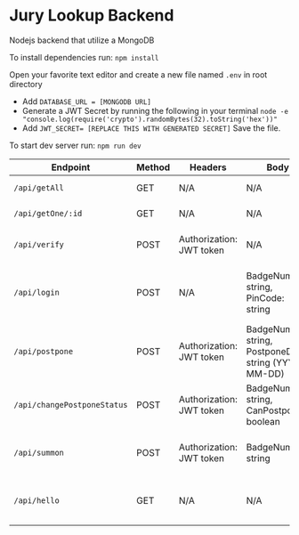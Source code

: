 # Jury Lookup Backend
Nodejs backend that utilize a MongoDB

To install dependencies run:
`npm install`

Open your favorite text editor and create a new file named `.env` in root directory
- Add `DATABASE_URL = [MONGODB URL]`
- Generate a JWT Secret by running the following in your terminal
`node -e "console.log(require('crypto').randomBytes(32).toString('hex'))"`
- Add `JWT_SECRET= [REPLACE THIS WITH GENERATED SECRET]`
Save the file.


To start dev server run:
`npm run dev`



| Endpoint                    | Method | Headers                                 | Body                                                   | Response                                               |
|-----------------------------|--------|-----------------------------------------|--------------------------------------------------------|--------------------------------------------------------|
| `/api/getAll`               | GET    | N/A                                     | N/A                                                    | JSON Array: Juror records                              |
| `/api/getOne/:id`           | GET    | N/A                                     | N/A                                                    | JSON Object: Juror record                              |
| `/api/verify`               | POST   | Authorization: JWT token                | N/A                                                    | JSON Object: Verification result                       |
| `/api/login`                | POST   | N/A                                     | BadgeNumber: string, PinCode: string                   | Headers: Authorization: JWT token, JSON Object: Token  |
| `/api/postpone`             | POST   | Authorization: JWT token                | BadgeNumber: string, PostponeDate: string (YYYY-MM-DD) | JSON Object: Updated juror details                     |
| `/api/changePostponeStatus` | POST   | Authorization: JWT token                | BadgeNumber: string, CanPostpone: boolean              | JSON Object: Updated juror details                     |
| `/api/summon`               | POST   | Authorization: JWT token                | BadgeNumber: string                                    | JSON Object: Juror summon details                      |
| `/api/hello`                | GET    | N/A                                     | N/A                                                    | JSON Object: { "message": "Hello, World!" }            |
